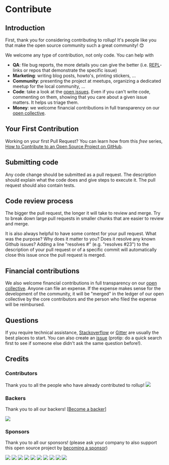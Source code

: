 # Contribute

## Introduction

First, thank you for considering contributing to rollup! It's people like you that make the open source community such a great community! 😊

We welcome any type of contribution, not only code. You can help with 
- **QA**: file bug reports, the more details you can give the better (i.e. [REPL](https://rollupjs.org/repl/)-links or repos that demonstrate the specific issue)
- **Marketing**: writing blog posts, howto's, printing stickers, ...
- **Community**: presenting the project at meetups, organizing a dedicated meetup for the local community, ...
- **Code**: take a look at the [open issues](https://github.com/rollup/rollup/issues). Even if you can't write code, commenting on them, showing that you care about a given issue matters. It helps us triage them.
- **Money**: we welcome financial contributions in full transparency on our [open collective](https://opencollective.com/rollup).

## Your First Contribution

Working on your first Pull Request? You can learn how from this *free* series, [How to Contribute to an Open Source Project on GitHub](https://egghead.io/series/how-to-contribute-to-an-open-source-project-on-github).

## Submitting code

Any code change should be submitted as a pull request. The description should explain what the code does and give steps to execute it. The pull request should also contain tests.

## Code review process

The bigger the pull request, the longer it will take to review and merge. Try to break down large pull requests in smaller chunks that are easier to review and merge.

It is also always helpful to have some context for your pull request. What was the purpose? Why does it matter to you? Does it resolve any known Github issues? Adding a line "resolves #<issue number>" (e.g. "resolves #23") to the description of your pull request or of a specific commit will automatically close this issue once the pull request is merged.

## Financial contributions

We also welcome financial contributions in full transparency on our [open collective](https://opencollective.com/rollup).
Anyone can file an expense. If the expense makes sense for the development of the community, it will be "merged" in the ledger of our open collective by the core contributors and the person who filed the expense will be reimbursed.

## Questions

If you require technical assistance, [Stackoverflow](https://stackoverflow.com/questions/tagged/rollupjs) or [Gitter](https://gitter.im/rollup/rollup) are usually the best places to start.
You can also create an [issue](issue) (protip: do a quick search first to see if someone else didn't ask the same question before!).

## Credits

### Contributors

Thank you to all the people who have already contributed to rollup!
<a href="graphs/contributors"><img src="https://opencollective.com/rollup/contributors.svg?width=890" /></a>


### Backers

Thank you to all our backers! [[Become a backer](https://opencollective.com/rollup#backer)]

<a href="https://opencollective.com/rollup#backers" target="_blank"><img src="https://opencollective.com/rollup/backers.svg?width=890"></a>


### Sponsors

Thank you to all our sponsors! (please ask your company to also support this open source project by [becoming a sponsor](https://opencollective.com/rollup#sponsor))

<a href="https://opencollective.com/rollup/sponsor/0/website" target="_blank"><img src="https://opencollective.com/rollup/sponsor/0/avatar.svg"></a>
<a href="https://opencollective.com/rollup/sponsor/1/website" target="_blank"><img src="https://opencollective.com/rollup/sponsor/1/avatar.svg"></a>
<a href="https://opencollective.com/rollup/sponsor/2/website" target="_blank"><img src="https://opencollective.com/rollup/sponsor/2/avatar.svg"></a>
<a href="https://opencollective.com/rollup/sponsor/3/website" target="_blank"><img src="https://opencollective.com/rollup/sponsor/3/avatar.svg"></a>
<a href="https://opencollective.com/rollup/sponsor/4/website" target="_blank"><img src="https://opencollective.com/rollup/sponsor/4/avatar.svg"></a>
<a href="https://opencollective.com/rollup/sponsor/5/website" target="_blank"><img src="https://opencollective.com/rollup/sponsor/5/avatar.svg"></a>
<a href="https://opencollective.com/rollup/sponsor/6/website" target="_blank"><img src="https://opencollective.com/rollup/sponsor/6/avatar.svg"></a>
<a href="https://opencollective.com/rollup/sponsor/7/website" target="_blank"><img src="https://opencollective.com/rollup/sponsor/7/avatar.svg"></a>
<a href="https://opencollective.com/rollup/sponsor/8/website" target="_blank"><img src="https://opencollective.com/rollup/sponsor/8/avatar.svg"></a>
<a href="https://opencollective.com/rollup/sponsor/9/website" target="_blank"><img src="https://opencollective.com/rollup/sponsor/9/avatar.svg"></a>

<!-- This `CONTRIBUTING.md` is based on @nayafia's template https://github.com/nayafia/contributing-template -->
